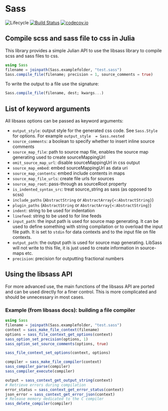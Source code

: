 # Sass

![Lifecycle](https://img.shields.io/badge/lifecycle-experimental-orange.svg)<!--
![Lifecycle](https://img.shields.io/badge/lifecycle-maturing-blue.svg)
![Lifecycle](https://img.shields.io/badge/lifecycle-stable-green.svg)
![Lifecycle](https://img.shields.io/badge/lifecycle-retired-orange.svg)
![Lifecycle](https://img.shields.io/badge/lifecycle-archived-red.svg)
![Lifecycle](https://img.shields.io/badge/lifecycle-dormant-blue.svg) -->
[![Build Status](https://travis-ci.org/piever/Sass.jl.svg?branch=master)](https://travis-ci.org/piever/Sass.jl)
[![codecov.io](http://codecov.io/github/piever/Sass.jl/coverage.svg?branch=master)](http://codecov.io/github/piever/Sass.jl?branch=master)

## Compile scss and sass file to css in Julia

This library provides a simple Julian API to use the libsass library to compile scss and sass files to css.

```julia
using Sass
filename = joinpath(Sass.examplefolder, "test.sass")
Sass.compile_file(filename; precision = 1, source_comments = true)
```

To write the output to a file use the signature:

```julia
Sass.compile_file(filename, dest; kwargs...)
```

## List of keyword arguments

All libsass options can be passed as keyword arguments:

- `output_style`: output style for the generated css code. See `Sass.Style` for options. For example `output_style  = Sass.nested`
- `source_comments`: a boolean to specify whether to insert inline source comments
- `source_map_file`: path to source map file, enables the source map generating used to create sourceMappingUrl
- `omit_source_map_url`: disable sourceMappingUrl in css output
- `source_map_embed`: embed sourceMappingUrl as data uri
- `source_map_contents`: embed include contents in maps
- `source_map_file_urls`: create file urls for sources
- `source_map_root`: pass-through as sourceRoot property
- `is_indented_syntax_src`: treat source_string as sass (as opposed to scss)
- `include_paths` (`AbstractString` or `AbstractArray{<:AbstractString}`)
- `plugin_paths` (`AbstractString` or `AbstractArray{<:AbstractString}`)
- `indent`: string to be used for indentation
- `linefeed`: string to be used to for line feeds
- `input_path`: the input path is used for source map generating. It can be used to define something with string compilation or to overload the input file path. It is set to `stdin` for data contexts and to the input file on file contexts.
- `output_path`: the output path is used for source map generating. LibSass will not write to this file, it is just used to create information in source-maps etc.
- `precision`: precision for outputting fractional numbers

## Using the libsass API

For more advanced use, the main functions of the libsass API are ported and can be used directly for a finer control. This is more complicated and should be unnecessary in most cases.

### Example (from libsass docs): building a file compiler

```julia
using Sass
filename = joinpath(Sass.examplefolder, "test.sass")
context = sass_make_file_context(filename)
options = sass_file_context_get_options(context)
sass_option_set_precision(options, 1)
sass_option_set_source_comments(options, true)

sass_file_context_set_options(context, options)

compiler = sass_make_file_compiler(context)
sass_compiler_parse(compiler)
sass_compiler_execute(compiler)

output = sass_context_get_output_string(context)
# Retrieve errors during compilation
error_status = sass_context_get_error_status(context)
json_error = sass_context_get_error_json(context)
# Release memory dedicated to the C compiler
sass_delete_compiler(compiler)
```
